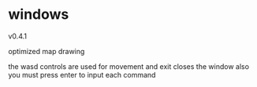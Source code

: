 windows
=======

v0.4.1

optimized map drawing

the wasd controls are used for movement and exit closes the window also you must press enter to input each command
